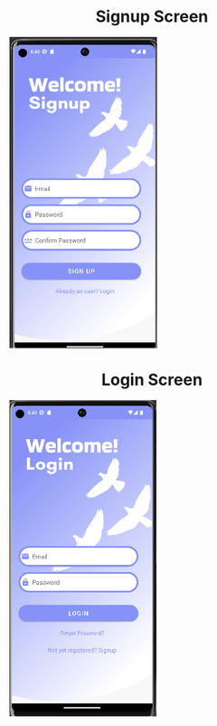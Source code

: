 <h1 align="center"> Signup Screen </h1>
  <img align="center" src = "signup_img.png">
  
  <h1 align="center"> Login Screen </h1>
<img src = "login_img.png">
